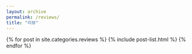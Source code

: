 ```yaml
---
layout: archive
permalink: /reviews/
title: "리뷰"
---
```


<div class="tiles">
{% for post in site.categories.reviews %}
  {% include post-list.html %}
{% endfor %}
</div><!-- /.tiles -->
